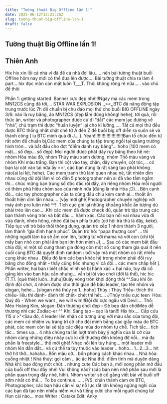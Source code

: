 ```yaml
---
title: "Tường thuật Big Offline lần 1!"
date: 2025-06-12T12:21:26Z
slug: tuong-thuat-big-offline-lan-1
draft: false
---
```


## Tường thuật Big Offline lần 1!

## Thiên Anh

Hix hix xin lỗi cả nhà vì đã để cả nhà đợi lâu..... nên bài tường thuật buổi Offline hôm nay mới có thể đưa lên được....
Bài tường thuật chia ra làm 4 part... hix đọc mòn con mắt luôn T___T.
Thôi không rông rê nữa..... vào chủ đề thôi 
 
Phần 1: getting started ​ ​Banner cực đẹp nhé!!!​Ngày mà các mem trong MN12CS cũng đã tới.... STAR WAR EXPLOSION ,,><,,​BTC đã năng động tập trung trước lúc 7h để chuẩn bị chu đáo mọi thứ cho buổi BIG OFFLINE ngày 3/6: nào là ruy băng, áo MN12CS (đẹp lắm đúng không! hehe), tới quà, rồi thức ăn, writer và photographer được cử đi “dắt” các mem lạc đường về “nhà”, chủ trạm thì được “huấn luyện” lại cho kĩ lưỡng,.... Tất cả mọi thứ đều được BTC thống nhất chặt chẽ từ A đến Z để buổi big off diễn ra suôn sẻ và thành công ( iu BTC mình quá đi J....). Yeah!!!!!!!!!!!!!!!!!!!!!!!​​Ban tổ chức đến từ rất sớm để chuẩn bị.​​Các mem của chúng ta tập trung ngồi tại quảng trường hình tròn… và bắt đầu cho đợt “điểm danh ruy băng”… hoho [100 mem có mặt… số đẹp… số đẹp]. Mọi người được phát dây ruy băng theo hệ nè: nhóm Hỏa màu đỏ, nhóm Thủy màu xanh dương, nhóm Thổ màu vàng và nhóm Khí màu trắng. Bạn thì cột vào tay, chân, dây chuyền, cột tóc,... có bạn lại cột vào tai nữa ấy ==!, các bạn đúng là rất sáng tạo phải không nào(ai lai kịt, hehe). Các mem tranh thủ làm quen nhau nè, tất nhiên dìm nhau cũng dữ dội lắm vì có đến 5 photographer nên ai đã vào tầm ngắm thì... chúc mừng bạn trúng số độc đắc rồi đấy, àh riêng nhóm Hỏa mỗi người có thêm phù hiệu chòm sao của mình nữa (đúng là nhà Hỏa ;D)… Bên cạnh đó… các tay photographer của ta cũng đâu chịu kém cạnh ai… thoắt ẩn thoắt hiện dìm lẩn nhau.... [vậy mới ghê]​​Photographer chuyên nghiệp với máy ảnh pro luôn nhé ^^!​​ ​ ​Tích cực ghi lại những khoẳng khắc ấn tượng dù phải trèo lên cao.....​Khi các mem đã được check đủ, quản trò tập trung các bạn thành vòng tròn và bắt đầu ... hành xác. Các bạn nối vai nhau vừa đi vừa đánh, nhéo hông, nhéo đùi bạn phía trước (cơ hội trả thù là đây, keke). Tiếp tục với trò bão thổi thông dụng, quản trò xếp 1 nhóm thành 3 người, làm thành “gia đình hạnh phúc”. Quản trò hô: “papa thương con” ... thì những người làm ba sẽ ẵm con lên, tương tư với mama và với con (chỉ tội mấy bạn nhỏ con phải ẵm bạn lớn hơn mình J),... Sau có các mem bắt đầu chia đội, vì một số cung tham gia đông còn một số cung tham gia quá ít  nên cuối cùng BTC đã quyết định random : bởi vậy mà một nhóm có rất nhiều cung khác nhau . Điều đó làm các bạn khác hệ trong nhóm phải đổi ruy băng cho đồng nhất – thấy cũng tiếc nhưng vì cả đội… các mem chấp hết ]. Phần writer, hai bạn í biết chắc mình sẽ bị hành xác + hại não, tuy đã cố gắng lẻn vào ban hậu cần nhưng... vẫn bị lôi vào chơi (đời là thế), hic hic (T.T). [quê thiệt luôn…huhu]​​Quây vòng tròn khởi động thôi ^^.​Sau khi ổn định đội chơi, 4 nhóm được cho thời gian để bầu leader, tạo tên nhóm và slogan, hehe… [slogan nhà thủy no.1…hoho]​​            Thủy : Thủy Triều- thích thì chiều- liều thì đánh- đánh thì chết- chết thì hết…. J​​Thủy triều cực teen ​            Hỏa: Quỷ đỏ - When we want , we will win!!!​​Đội đỏ cực ngầu với Devil....​            Thổ: Mèo Hoàng Kim, slogan: Dân thường chơi đẹp - Đè bẹp dân chơi​​Mèo dễ thương nhỉ các Zodiac-er ^^​            Khí:  Sáng tạo – xạo là tán!!!    ​​Hix hix.... Cấp cứu 115 ư >"<​Sau đó, 4 leader lên nhận cờ tương ứng với màu sắc của từng đội, các mem có nhiệm vụ trang trí cờ cho đội mình bằng các giấy màu do BTC phát, các mem còn lại sẽ tập các điệu múa do nhóm tự chế. Tích tắc… tích tắc… times up… 4 nhà chúng ta lần lượt trình bày ý nghĩa của lá cờ của nhóm cùng những điệu nhảy cực kì dễ thương đến không đỡ nổi… mà đa phần là freestyle… thế mới ghê! Nhạc nổi lên tùy hứng… một leader mỗi nhóm lên dẫn dắt… và cứ thế ta tùy thuộc vào leader …hoho… 1…2…3… hít thở hít thở…hahaha…​Bốn màu cờ… bốn phong cách khác nhau…​   Nhà hỏa: cuồng nhiệt !​   Nhà thủy: gợi cảm …ặc ặc​   Nhà thổ: điềm tĩnh mà duyên dáng​   Nhà khí: bạo động một chút… nhưng cute ​Các bạn à, mới xong phần mở đầu của buổi off thui đấy nhé! Vui không nào? (các bạn nên nhớ phần sau mới là phần quan trọng đấy nhé, hihi). Nhóm writer sẽ cố gắng viết bài về buổi off sớm nhất có thể... ​                                                                   To be continue....... ​P/S: chân thành cảm ơn BTC, Photographer, các bạn hậu cần vì sự nỗ lực rất lớn không ngừng nghỉ của các bạn đã tạo nên nhiều niềm vui và tiếng cười cho mỗi người chúng ta! Hun cái nào... moa   ​Writer : Catakai​Edit: Anky